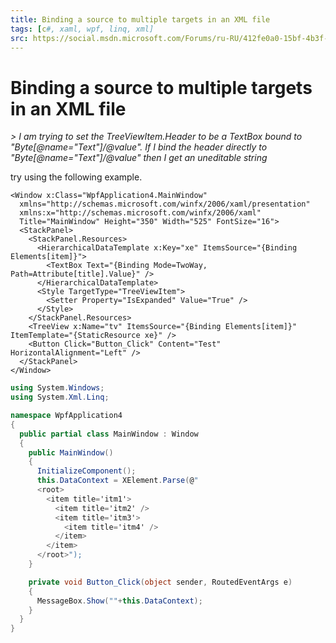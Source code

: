 ```yaml
---
title: Binding a source to multiple targets in an XML file
tags: [c#, xaml, wpf, linq, xml]
src: https://social.msdn.microsoft.com/Forums/ru-RU/412fe0a0-15bf-4b3f-abfc-5af6c3595952/binding-a-source-to-multiple-targets-in-an-xml-file?forum=wpf
---
```

# Binding a source to multiple targets in an XML file
*> I am trying to set the TreeViewItem.Header to be a TextBox bound to "Byte[@name=\"Text\"]/@value". If I bind the header directly to "Byte[@name=\"Text\"]/@value" then I get an uneditable string*

try using the following example.
```xaml  
<Window x:Class="WpfApplication4.MainWindow"
  xmlns="http://schemas.microsoft.com/winfx/2006/xaml/presentation"
  xmlns:x="http://schemas.microsoft.com/winfx/2006/xaml"
  Title="MainWindow" Height="350" Width="525" FontSize="16">
  <StackPanel>
    <StackPanel.Resources>
      <HierarchicalDataTemplate x:Key="xe" ItemsSource="{Binding Elements[item]}">
        <TextBox Text="{Binding Mode=TwoWay, Path=Attribute[title].Value}" />
      </HierarchicalDataTemplate>
      <Style TargetType="TreeViewItem">
        <Setter Property="IsExpanded" Value="True" />
      </Style>
    </StackPanel.Resources>
    <TreeView x:Name="tv" ItemsSource="{Binding Elements[item]}" ItemTemplate="{StaticResource xe}" />
    <Button Click="Button_Click" Content="Test" HorizontalAlignment="Left" />
  </StackPanel>
</Window>
```
```c#
using System.Windows;
using System.Xml.Linq;

namespace WpfApplication4
{
  public partial class MainWindow : Window
  {
    public MainWindow()
    {
      InitializeComponent();
      this.DataContext = XElement.Parse(@"
      <root>
        <item title='itm1'>
          <item title='itm2' />
          <item title='itm3'>
            <item title='itm4' />
          </item>
        </item>
      </root>");
    }

    private void Button_Click(object sender, RoutedEventArgs e)
    {
      MessageBox.Show(""+this.DataContext);
    }
  }
}
```